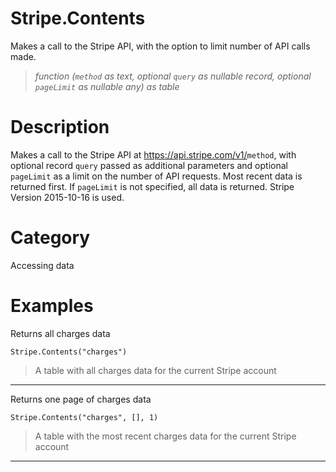# Stripe.Contents
Makes a call to the Stripe API, with the option to limit number of API calls made.
> _function (<code>method</code> as text, optional <code>query</code> as nullable record, optional <code>pageLimit</code> as nullable any) as table_

# Description 
Makes a call to the Stripe API at https://api.stripe.com/v1/<code>method</code>, with optional record <code>query</code> passed as additional parameters and optional <code>pageLimit</code> as a limit on the number of API requests. Most recent data is returned first. If <code>pageLimit</code> is not specified, all data is returned. Stripe Version 2015-10-16 is used.
# Category 
Accessing data
# Examples 
Returns all charges data
```
Stripe.Contents("charges")
```
> A table with all charges data for the current Stripe account
***
Returns one page of charges data
```
Stripe.Contents("charges", [], 1)
```
> A table with the most recent charges data for the current Stripe account
***
